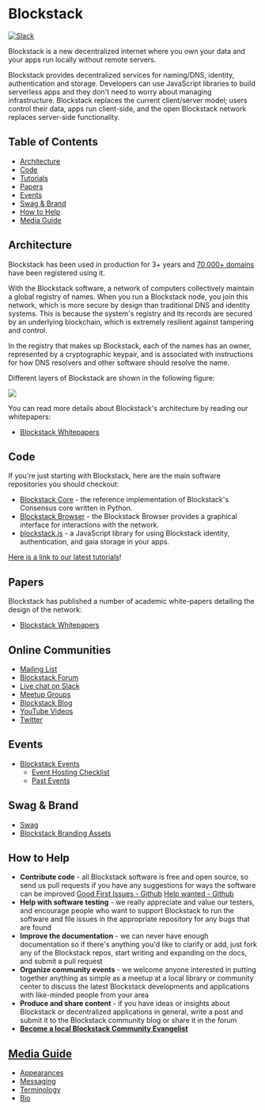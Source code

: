 # Blockstack

[![Slack](https://img.shields.io/badge/join-slack-e32072.svg?style=flat)](http://slack.blockstack.org/)

Blockstack is a new decentralized internet where you own your data and your apps run locally without remote servers.

Blockstack provides decentralized services for naming/DNS, identity, authentication and storage. Developers can use JavaScript libraries to build serverless apps and they don't need to worry about managing infrastructure. Blockstack replaces the current client/server model; users control their data, apps run client-side, and the open Blockstack network replaces server-side functionality.

## Table of Contents

- [Architecture](#architecture)
- [Code](#code)
- [Tutorials](#tutorials)
- [Papers](#papers)
- [Events](#events)
- [Swag & Brand](#swag--brand)
- [How to Help](#how-to-help)
- [Media Guide](#media-guide)

## Architecture

Blockstack has been used in production for 3+ years and [70,000+ domains](https://resolver.onename.com/v2/namespaces) have been registered using it.

With the Blockstack software, a network of computers collectively maintain a global registry of names. When you run a Blockstack node, you join this network, which is more secure by design than traditional DNS and identity systems. This is because the system's registry and its records are secured by an underlying blockchain, which is extremely resilient against tampering and control.

In the registry that makes up Blockstack, each of the names has an owner, represented by a cryptographic keypair, and is associated with instructions for how DNS resolvers and other software should resolve the name.

Different layers of Blockstack are shown in the following figure:

<p>
<img src="https://blockstack.org/images/visuals/blockstack-architecture-diagram.svg" data-canonical-src="https://blockstack.org/images/visuals/blockstack-architecture-diagram.svg" />
</p>

You can read more details about Blockstack's architecture by reading our whitepapers:

- [Blockstack Whitepapers](https://blockstack.org/papers)

## Code

If you're just starting with Blockstack, here are the main software repositories you should checkout:

- [Blockstack Core](https://github.com/blockstack/blockstack-core) - the reference implementation of Blockstack's Consensus core written in Python.
- [Blockstack Browser](https://github.com/blockstack/blockstack-browser) - the Blockstack Browser provides a graphical interface for interactions with the network.
- [blockstack.js](https://github.com/blockstack/blockstack.js) - a JavaScript library for using Blockstack identity, authentication, and gaia storage in your apps.

[Here is a link to our latest tutorials](https://blockstack.org/tutorials)!

## Papers

Blockstack has published a number of academic white-papers detailing the design of the network:

- [Blockstack Whitepapers](https://blockstack.org/papers)

## Online Communities

- [Mailing List](https://blockstack.org/signup)
- [Blockstack Forum](http://forum.blockstack.org)
- [Live chat on Slack](http://chat.blockstack.org/)
- [Meetup Groups](http://www.meetup.com/topics/blockstack/)
- [Blockstack Blog](https://blockstack.org/blog)
- [YouTube Videos](https://www.youtube.com/channel/UC3J2iHnyt2JtOvtGVf_jpHQ)
- [Twitter](https://twitter.com/blockstack)

## Events

* [Blockstack Events](/events/README.md)
  * [Event Hosting Checklist](/events/events-guidelines.md)
  * [Past Events](/events/archive.md)

## Swag & Brand

* [Swag](https://docs.google.com/a/blockstack.com/forms/d/e/1FAIpQLSdrL2wiZTZNwJma6IBQ3CvH3VaM9ehrxtooacpzXxjIYKeUOg/viewform?c=0&w=1)
* [Blockstack Branding Assets](https://github.com/blockstack/designs)

## How to Help

- **Contribute code** - all Blockstack software is free and open source, so send us pull requests if you have any suggestions for ways the software can be improved
[Good First Issues - Github](https://github.com/blockstack/blockstack-browser/issues?q=is%3Aissue+is%3Aopen+label%3A%22good+first+issue%22)
[Help wanted - Github](https://github.com/blockstack/blockstack-browser/issues?q=is%3Aissue+is%3Aopen+label%3A%22help+wanted%22)
- **Help with software testing** - we really appreciate and value our testers, and encourage people who want to support Blockstack to run the software and file issues in the appropriate repository for any bugs that are found
- **Improve the documentation** - we can never have enough documentation so if there's anything you'd like to clarify or add, just fork any of the Blockstack repos, start writing and expanding on the docs, and submit a pull request
- **Organize community events** - we welcome anyone interested in putting together anything as simple as a meetup at a local library or community center to discuss the latest Blockstack developments and applications with like-minded people from your area
- **Produce and share content** - if you have ideas or insights about Blockstack or decentralized applications in general, write a post and submit it to the Blockstack community blog or share it in the forum
- **[Become a local Blockstack Community Evangelist](/evangelists/README.md)**

## [Media Guide](/media/README.md)
  - [Appearances](/media/appearances.md)
  - [Messaging](/media/messaging.md)
  - [Terminology](/media/terminology.md)
  - [Bio](https://github.com/blockstack/blockstack/blob/master/media/bios.md)
